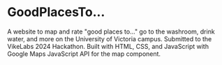 # GoodPlacesTo...
A website to map and rate "good places to..." go to the washroom, drink water, and more on the University of Victoria campus. Submitted to the VikeLabs 2024 Hackathon. Built with HTML, CSS, and JavaScript with Google Maps JavaScript API for the map component.
